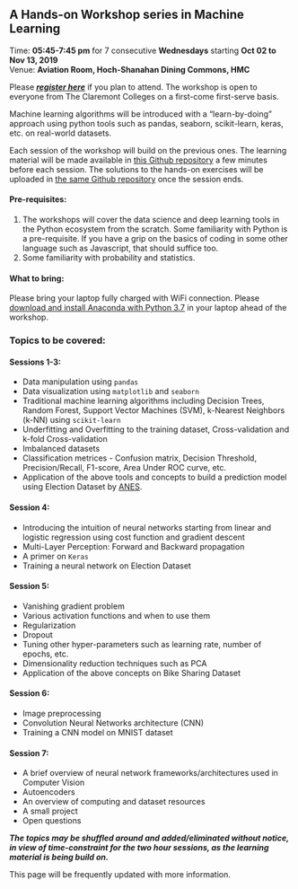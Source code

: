 ## A Hands-on Workshop series in Machine Learning 
Time: **05:45-7:45 pm** for 7 consecutive **Wednesdays** starting **Oct 02 to Nov 13, 2019**   
Venue: **Aviation Room, Hoch-Shanahan Dining Commons, HMC** 

Please ***[register here](https://forms.gle/3VdVMqV1EctC7aiE6)*** if you plan to attend. The workshop is open to everyone from The Claremont Colleges on a first-come first-serve basis.

Machine learning algorithms will be introduced with a “learn-by-doing” approach using python tools such as pandas, seaborn, scikit-learn, keras, etc. on real-world datasets. 

Each session of the workshop will build on the previous ones. The learning material will be made available in [this Github repository](https://github.com/AashitaK/A-Hands-on-Workshop-series-in-Machine-Learning) a few minutes before each session. The solutions to the hands-on exercises will be uploaded in [the same Github repository](https://github.com/AashitaK/A-Hands-on-Workshop-series-in-Machine-Learning) once the session ends.

#### Pre-requisites:
1. The workshops will cover the data science and deep learning tools in the Python ecosystem from the scratch. Some familiarity with Python is a pre-requisite. If you have a grip on the basics of coding in some other language such as Javascript, that should suffice too. 
2. Some familiarity with probability and statistics.

#### What to bring:  
Please bring your laptop fully charged with WiFi connection. Please [download and install Anaconda with Python 3.7](https://www.anaconda.com/distribution/) in your laptop ahead of the workshop.  

### Topics to be covered:  
#### Sessions 1-3: 
* Data manipulation using `pandas`
* Data visualization using `matplotlib` and `seaborn`
* Traditional machine learning algorithms including Decision Trees, Random Forest, Support Vector Machines (SVM), k-Nearest Neighbors (k-NN) using `scikit-learn`
* Underfitting and Overfitting to the training dataset, Cross-validation and k-fold Cross-validation
* Imbalanced datasets 
* Classification metrices - Confusion matrix, Decision Threshold, Precision/Recall, F1-score, Area Under ROC curve, etc.
* Application of the above tools and concepts to build a prediction model using Election Dataset by [ANES](https://electionstudies.org/).

#### Session 4: 
* Introducing the intuition of neural networks starting from linear and logistic regression using cost function and gradient descent
* Multi-Layer Perception: Forward and Backward propagation
* A primer on `Keras`
* Training a neural network on Election Dataset

#### Session 5:
* Vanishing gradient problem
* Various activation functions and when to use them
* Regularization
* Dropout
* Tuning other hyper-parameters such as learning rate, number of epochs, etc.
* Dimensionality reduction techniques such as PCA
* Application of the above concepts on Bike Sharing Dataset

#### Session 6: 
* Image preprocessing
* Convolution Neural Networks architecture (CNN)
* Training a CNN model on MNIST dataset

#### Session 7:
* A brief overview of neural network frameworks/architectures used in Computer Vision
* Autoencoders
* An overview of computing and dataset resources
* A small project
* Open questions

***The topics may be shuffled around and added/eliminated without notice, in view of time-constraint for the two hour sessions, as the learning material is being build on.***


This page will be frequently updated with more information.

